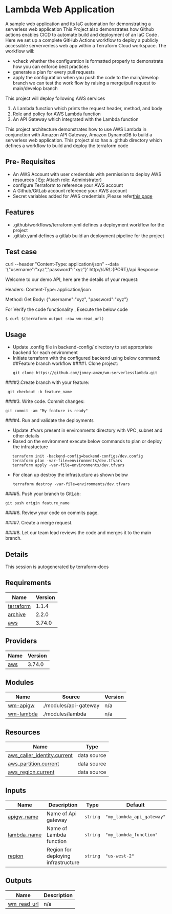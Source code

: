# Lambda Web Application
A sample web application and its IaC automation for demonstrating a serverless web application
This Project also demonstrates how Github actions enables CICD to automate build and deployment of an IaC Code .
Here we set up a complete GitHub Actions workflow to deploy a publicly accessible serververless web app within a Terraform Cloud workspace.
The workflow will:
  - vcheck whether the configuration is formatted properly to demonstrate how you can enforce best practices
  - generate a plan for every pull requests
  - apply the configuration when you push the code to the main/develop branch
we can test the work flow by raising a merge/pull request to main/develop branch

This project will deploy following AWS services
  1. A Lambda function which prints the request header, method, and body
  2. Role and policy for AWS Lambda function
  3. An API Gateway which integrated with the Lambda function

This  project architecture demonstrates how to use AWS Lambda in conjunction with Amazon API Gateway, Amazon DynamoDB to build a serverless web application.
This project also has a .github directory which defines a workflow to build and deploy the terraform code

## Pre- Requisites
 - An AWS Account with user credentials with permission to deploy AWS resources ( Eg: Attach role: Administrator)
 - configure Terraform to reference your AWS account
 - A Github/GitLab account reference your AWS account
 - Secret variables added for AWS credentials ,Please refer[this page](https://docs.github.com/en/actions/security-guides/encrypted-secrets)


## Features

- .github/workflows/terraform.yml defines a deployment workflow for the project
- .gitlab.yaml defines a gitlab build an deployment pipeline for the project





## Test case
curl --header "Content-Type: application/json" --data '{"username":"xyz","password":"xyz"}' http://${URL}:${PORT}/api
Response:

Welcome to our demo API, here are the details of your request:

Headers: Content-Type: application/json

Method: Get Body: {"username":"xyz", "password":"xyz"}

For Verify the code functionality , Execute the below code
```shell script
$ curl $(terraform output -raw wm-read_url)
```


[comment]: # ( An optional Route53 module   to bind the domain url to privatesubnet of  We b VPC)


## Usage

- Update .config file in backend-config/ directory to set appropriate backend for each environment
- Initiate terraform with the configured backend using below command:
##Feature branch workflow
####1. Clone project:
    ```shell script
    git clone https://github.com/jomcy-amzn/wm-serverlesslambda.git
    ```
####2.Create branch with your feature:
   ```shell script
    git checkout -b feature_name
  ```

####3. Write code. Commit changes:
   ```shell script
   git commit -am "My feature is ready"
   ```
####4. Run and validate the deployments
   - Update .tfvars present in environments directory with VPC ,subnet and other details
   - Based on the environment execute below commands to plan or deploy the infrastucture

```shell script
   terraform init -backend-config=backend-configs/dev.config
   terraform plan -var-file=environments/dev.tfvars
   terraform apply -var-file=environments/dev.tfvars
```

 - For clean up destroy the infrastucture as shown below
   ~~~
   terraform destroy -var-file=environments/dev.tfvars
   ~~~
####5. Push your branch to GitLab:
```shell script
git push origin feature_name
```
####6. Review your code on commits page.

####7. Create a merge request.

####8. Let our team lead reviews the code and merges it to the main branch.


## Details
This session is autogenerated by terraform-docs

<!--- BEGIN_TF_DOCS --->


<!--- END_TF_DOCS --->


<!-- BEGINNING OF PRE-COMMIT-TERRAFORM DOCS HOOK -->
## Requirements

| Name | Version |
|------|---------|
| <a name="requirement_terraform"></a> [terraform](#requirement\_terraform) | 1.1.4 |
| <a name="requirement_archive"></a> [archive](#requirement\_archive) | 2.2.0 |
| <a name="requirement_aws"></a> [aws](#requirement\_aws) | 3.74.0 |

## Providers

| Name | Version |
|------|---------|
| <a name="provider_aws"></a> [aws](#provider\_aws) | 3.74.0 |

## Modules

| Name | Source | Version |
|------|--------|---------|
| <a name="module_wm-apigw"></a> [wm-apigw](#module\_wm-apigw) | ./modules/api-gateway | n/a |
| <a name="module_wm-lambda"></a> [wm-lambda](#module\_wm-lambda) | ./modules/lambda | n/a |

## Resources

| Name | Type |
|------|------|
| [aws_caller_identity.current](https://registry.terraform.io/providers/hashicorp/aws/3.74.0/docs/data-sources/caller_identity) | data source |
| [aws_partition.current](https://registry.terraform.io/providers/hashicorp/aws/3.74.0/docs/data-sources/partition) | data source |
| [aws_region.current](https://registry.terraform.io/providers/hashicorp/aws/3.74.0/docs/data-sources/region) | data source |

## Inputs

| Name | Description | Type | Default | Required |
|------|-------------|------|---------|:--------:|
| <a name="input_apigw_name"></a> [apigw\_name](#input\_apigw\_name) | Name of Api gateway | `string` | `"my_lambda_api_gateway"` | no |
| <a name="input_lambda_name"></a> [lambda\_name](#input\_lambda\_name) | Name of Lambda function | `string` | `"my_lambda_function"` | no |
| <a name="input_region"></a> [region](#input\_region) | Region for deploying infrastructure | `string` | `"us-west-2"` | no |

## Outputs

| Name | Description |
|------|-------------|
| <a name="output_wm_read_url"></a> [wm\_read\_url](#output\_wm\_read\_url) | n/a |
<!-- END OF PRE-COMMIT-TERRAFORM DOCS HOOK -->
